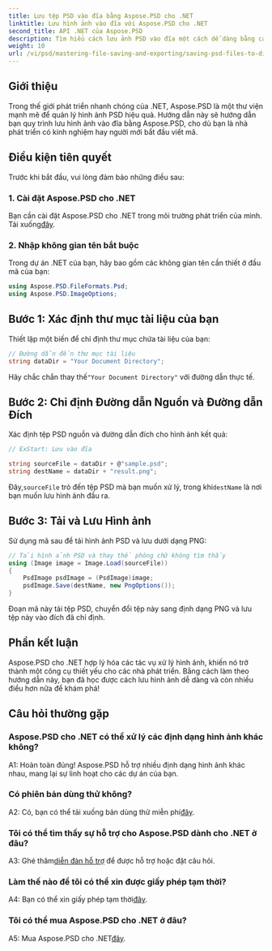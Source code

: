 ```yaml
---
title: Lưu tệp PSD vào đĩa bằng Aspose.PSD cho .NET
linktitle: Lưu hình ảnh vào đĩa với Aspose.PSD cho .NET
second_title: API .NET của Aspose.PSD
description: Tìm hiểu cách lưu ảnh PSD vào đĩa một cách dễ dàng bằng cách làm theo hướng dẫn từng bước. Cho dù bạn đang chuyển đổi tệp PSD sang nhiều định dạng ảnh khác nhau hay quản lý các tài sản ảnh phức tạp.
weight: 10
url: /vi/psd/mastering-file-saving-and-exporting/saving-psd-files-to-disk/
---
```

## Giới thiệu

Trong thế giới phát triển nhanh chóng của .NET, Aspose.PSD là một thư viện mạnh mẽ để quản lý hình ảnh PSD hiệu quả. Hướng dẫn này sẽ hướng dẫn bạn quy trình lưu hình ảnh vào đĩa bằng Aspose.PSD, cho dù bạn là nhà phát triển có kinh nghiệm hay người mới bắt đầu viết mã. 

## Điều kiện tiên quyết

Trước khi bắt đầu, vui lòng đảm bảo những điều sau:

### 1. Cài đặt Aspose.PSD cho .NET

 Bạn cần cài đặt Aspose.PSD cho .NET trong môi trường phát triển của mình. Tải xuống[đây](https://releases.aspose.com/psd/net/).

### 2. Nhập không gian tên bắt buộc

Trong dự án .NET của bạn, hãy bao gồm các không gian tên cần thiết ở đầu mã của bạn:

```csharp
using Aspose.PSD.FileFormats.Psd;
using Aspose.PSD.ImageOptions;
```

## Bước 1: Xác định thư mục tài liệu của bạn

Thiết lập một biến để chỉ định thư mục chứa tài liệu của bạn:

```csharp
// Đường dẫn đến thư mục tài liệu
string dataDir = "Your Document Directory";
```

 Hãy chắc chắn thay thế`"Your Document Directory"` với đường dẫn thực tế.

## Bước 2: Chỉ định Đường dẫn Nguồn và Đường dẫn Đích

Xác định tệp PSD nguồn và đường dẫn đích cho hình ảnh kết quả:

```csharp
// ExStart: Lưu vào đĩa

string sourceFile = dataDir + @"sample.psd";
string destName = dataDir + "result.png";
```

 Đây,`sourceFile` trỏ đến tệp PSD mà bạn muốn xử lý, trong khi`destName` là nơi bạn muốn lưu hình ảnh đầu ra.

## Bước 3: Tải và Lưu Hình ảnh

Sử dụng mã sau để tải hình ảnh PSD và lưu dưới dạng PNG:

```csharp
// Tải hình ảnh PSD và thay thế phông chữ không tìm thấy
using (Image image = Image.Load(sourceFile))
{
    PsdImage psdImage = (PsdImage)image;
    psdImage.Save(destName, new PngOptions());
}
```

Đoạn mã này tải tệp PSD, chuyển đổi tệp này sang định dạng PNG và lưu tệp này vào đích đã chỉ định. 

## Phần kết luận

Aspose.PSD cho .NET hợp lý hóa các tác vụ xử lý hình ảnh, khiến nó trở thành một công cụ thiết yếu cho các nhà phát triển. Bằng cách làm theo hướng dẫn này, bạn đã học được cách lưu hình ảnh dễ dàng và còn nhiều điều hơn nữa để khám phá!

## Câu hỏi thường gặp

### Aspose.PSD cho .NET có thể xử lý các định dạng hình ảnh khác không?

A1: Hoàn toàn đúng! Aspose.PSD hỗ trợ nhiều định dạng hình ảnh khác nhau, mang lại sự linh hoạt cho các dự án của bạn.

### Có phiên bản dùng thử không?

A2: Có, bạn có thể tải xuống bản dùng thử miễn phí[đây](https://releases.aspose.com/).

### Tôi có thể tìm thấy sự hỗ trợ cho Aspose.PSD dành cho .NET ở đâu?

 A3: Ghé thăm[diễn đàn hỗ trợ](https://forum.aspose.com/c/psd/34) để được hỗ trợ hoặc đặt câu hỏi.

### Làm thế nào để tôi có thể xin được giấy phép tạm thời?

 A4: Bạn có thể xin giấy phép tạm thời[đây](https://purchase.conholdate.com/temporary-license/).

### Tôi có thể mua Aspose.PSD cho .NET ở đâu?

 A5: Mua Aspose.PSD cho .NET[đây](https://purchase.conholdate.com/buy).